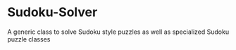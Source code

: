 Sudoku-Solver
=============

A generic class to solve Sudoku style puzzles as well as specialized Sudoku puzzle classes